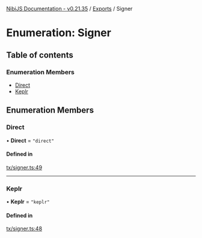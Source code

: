 [NibiJS Documentation - v0.21.35](../intro.md) / [Exports](../modules.md) / Signer

# Enumeration: Signer

## Table of contents

### Enumeration Members

- [Direct](Signer.md#direct)
- [Keplr](Signer.md#keplr)

## Enumeration Members

### Direct

• **Direct** = `"direct"`

#### Defined in

[tx/signer.ts:49](https://github.com/NibiruChain/ts-sdk/blob/1da2942/packages/nibijs/src/tx/signer.ts#L49)

---

### Keplr

• **Keplr** = `"keplr"`

#### Defined in

[tx/signer.ts:48](https://github.com/NibiruChain/ts-sdk/blob/1da2942/packages/nibijs/src/tx/signer.ts#L48)

